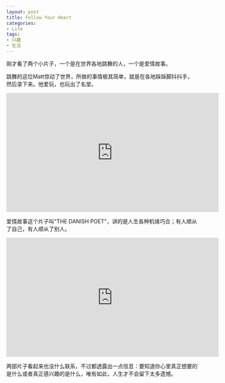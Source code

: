 ```yaml
---
layout: post
title: Follow Your Heart
categories:
- Life
tags:
- 兴趣
- 生活
---
```


刚才看了两个小片子，一个是在世界各地跳舞的人，一个是爱情故事。

跳舞的这位Matt惊动了世界，所做的事情极其简单，就是在各地跺跺脚抖抖手，然后录下来。他爱玩，也玩出了名堂。

<iframe width="560" height="315" src="http://www.youtube.com/embed/zlfKdbWwruY?rel=0" frameborder="0" allowfullscreen></iframe>

爱情故事这个片子叫"THE DANISH POET"，讲的是人生各种机缘巧合；有人顺从了自己，有人顺从了别人。

<iframe width="560" height="315" src="https://www.youtube.com/embed/2lXcufpx2Nk" frameborder="0" allowfullscreen></iframe>

两部片子看起来也没什么联系，不过都透露出一点信息：要知道你心里真正想要的是什么或者真正感兴趣的是什么，唯有如此，人生才不会留下太多遗憾。
